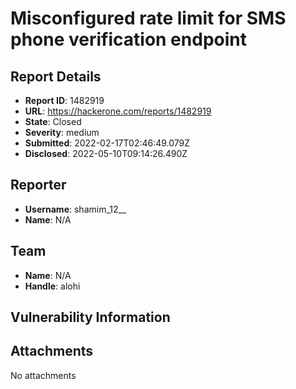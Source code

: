 # Misconfigured rate limit for SMS phone verification endpoint

## Report Details
- **Report ID**: 1482919
- **URL**: https://hackerone.com/reports/1482919
- **State**: Closed
- **Severity**: medium
- **Submitted**: 2022-02-17T02:46:49.079Z
- **Disclosed**: 2022-05-10T09:14:26.490Z

## Reporter
- **Username**: shamim_12__
- **Name**: N/A

## Team
- **Name**: N/A
- **Handle**: alohi

## Vulnerability Information


## Attachments
No attachments
